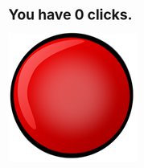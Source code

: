 <html>
<head>
</head>
<body>
  <h1>You have <span>0</span> clicks.</h1>
  <img src="button.png" height="256px" width="256px">
  <script>
    var clicks = 0;
    
    score = score + 1;
    
    alert(clicks);
  </script>
</body>
</html>
